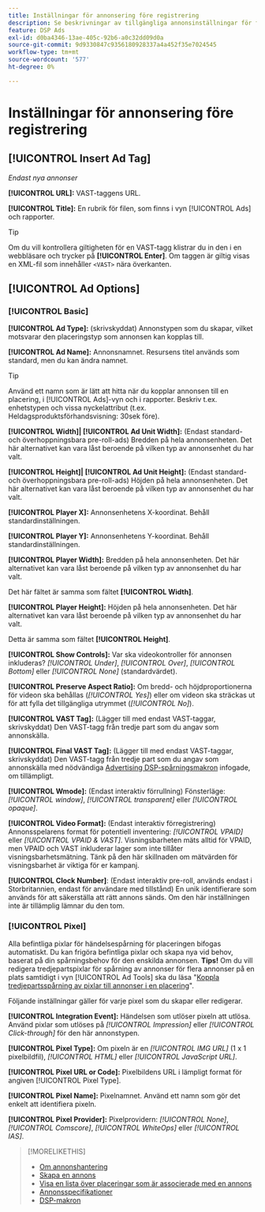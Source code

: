 ```yaml
---
title: Inställningar för annonsering före registrering
description: Se beskrivningar av tillgängliga annonsinställningar för förrollsannonser.
feature: DSP Ads
exl-id: d0ba4346-13ae-405c-92b6-a0c32dd09d0a
source-git-commit: 9d9330847c9356180928337a4a452f35e7024545
workflow-type: tm+mt
source-wordcount: '577'
ht-degree: 0%

---
```


# Inställningar för annonsering före registrering

## [!UICONTROL Insert Ad Tag]

*Endast nya annonser*

**[!UICONTROL URL]:** VAST-taggens URL.

**[!UICONTROL Title]:** En rubrik för filen, som finns i vyn [!UICONTROL Ads] och rapporter.

>[!TIP]
>
> Om du vill kontrollera giltigheten för en VAST-tagg klistrar du in den i en webbläsare och trycker på **[!UICONTROL Enter]**. Om taggen är giltig visas en XML-fil som innehåller `<VAST>` nära överkanten.

## [!UICONTROL Ad Options]

### [!UICONTROL Basic]

**[!UICONTROL Ad Type]:** (skrivskyddat) Annonstypen som du skapar, vilket motsvarar den placeringstyp som annonsen kan kopplas till.

**[!UICONTROL Ad Name]:** Annonsnamnet. Resursens titel används som standard, men du kan ändra namnet.

>[!TIP]
>
> Använd ett namn som är lätt att hitta när du kopplar annonsen till en placering, i [!UICONTROL Ads]-vyn och i rapporter. Beskriv t.ex. enhetstypen och vissa nyckelattribut (t.ex. Heldagsproduktsförhandsvisning: 30sek före).

**[!UICONTROL Width]| [!UICONTROL Ad Unit Width]:** (Endast standard- och överhoppningsbara pre-roll-ads) Bredden på hela annonsenheten. Det här alternativet kan vara låst beroende på vilken typ av annonsenhet du har valt.

**[!UICONTROL Height]| [!UICONTROL Ad Unit Height]:** (Endast standard- och överhoppningsbara pre-roll-ads) Höjden på hela annonsenheten. Det här alternativet kan vara låst beroende på vilken typ av annonsenhet du har valt.

**[!UICONTROL Player X]:** Annonsenhetens X-koordinat. Behåll standardinställningen.

**[!UICONTROL Player Y]:** Annonsenhetens Y-koordinat. Behåll standardinställningen.

**[!UICONTROL Player Width]:** Bredden på hela annonsenheten. Det här alternativet kan vara låst beroende på vilken typ av annonsenhet du har valt.

Det här fältet är samma som fältet **[!UICONTROL Width]**.

**[!UICONTROL Player Height]:** Höjden på hela annonsenheten. Det här alternativet kan vara låst beroende på vilken typ av annonsenhet du har valt.

Detta är samma som fältet **[!UICONTROL Height]**.

**[!UICONTROL Show Controls]:** Var ska videokontroller för annonsen inkluderas? *[!UICONTROL Under]*, *[!UICONTROL Over]*, *[!UICONTROL Bottom]* eller *[!UICONTROL None]* (standardvärdet).

**[!UICONTROL Preserve Aspect Ratio]:** Om bredd- och höjdproportionerna för videon ska behållas (*[!UICONTROL Yes]*) eller om videon ska sträckas ut för att fylla det tillgängliga utrymmet (*[!UICONTROL No]*).

**[!UICONTROL VAST Tag]:** (Lägger till med endast VAST-taggar, skrivskyddat) Den VAST-tagg från tredje part som du angav som annonskälla.

**[!UICONTROL Final VAST Tag]:** (Lägger till med endast VAST-taggar, skrivskyddat) Den VAST-tagg från tredje part som du angav som annonskälla med nödvändiga [Advertising DSP-spårningsmakron](/help/dsp/campaign-management/macros.md) infogade, om tillämpligt.

**[!UICONTROL Wmode]:** (Endast interaktiv förrullning) Fönsterläge: *[!UICONTROL window]*, *[!UICONTROL transparent]* eller *[!UICONTROL opaque]*.

**[!UICONTROL Video Format]:** (Endast interaktiv förregistrering) Annonsspelarens format för potentiell inventering: *[!UICONTROL VPAID]* eller *[!UICONTROL VPAID & VAST]*. Visningsbarheten mäts alltid för VPAID, men VPAID och VAST inkluderar lager som inte tillåter visningsbarhetsmätning. Tänk på den här skillnaden om mätvärden för visningsbarhet är viktiga för er kampanj.

**[!UICONTROL Clock Number]**: (Endast interaktiv pre-roll, används endast i Storbritannien, endast för användare med tillstånd) En unik identifierare som används för att säkerställa att rätt annons sänds. Om den här inställningen inte är tillämplig lämnar du den tom.

### [!UICONTROL Pixel]

Alla befintliga pixlar för händelsespårning för placeringen bifogas automatiskt. Du kan frigöra befintliga pixlar och skapa nya vid behov, baserat på din spårningsbehov för den enskilda annonsen. **Tips!** Om du vill redigera tredjepartspixlar för spårning av annonser för flera annonser på en plats samtidigt i vyn [!UICONTROL Ad Tools] ska du läsa &quot;[Koppla tredjepartsspårning av pixlar till annonser i en placering](/help/dsp/campaign-management/ads/ad-pixel-attach-detach.md#attach-pixels-ads)&quot;.

Följande inställningar gäller för varje pixel som du skapar eller redigerar.

**[!UICONTROL Integration Event]:** Händelsen som utlöser pixeln att utlösa. Använd pixlar som utlöses på *[!UICONTROL Impression]* eller *[!UICONTROL Click-through]* för den här annonstypen.

**[!UICONTROL Pixel Type]:** Om pixeln är en *[!UICONTROL IMG URL]* (1 x 1 pixelbildfil), *[!UICONTROL HTML]* eller *[!UICONTROL JavaScript URL]*.

**[!UICONTROL Pixel URL or Code]:** Pixelbildens URL i lämpligt format för angiven [!UICONTROL Pixel Type].

**[!UICONTROL Pixel Name]:** Pixelnamnet. Använd ett namn som gör det enkelt att identifiera pixeln.

**[!UICONTROL Pixel Provider]:** Pixelprovidern: *[!UICONTROL None]*, *[!UICONTROL Comscore]*, *[!UICONTROL WhiteOps]* eller *[!UICONTROL IAS]*.

>[!MORELIKETHIS]
>
>* [Om annonshantering](ad-about.md)
>* [Skapa en annons](ad-create.md)
>* [Visa en lista över placeringar som är associerade med en annons](/help/dsp/campaign-management/ads/ad-list-placements.md)
>* [Annonsspecifikationer](ad-specs.md)
>* [DSP-makron](/help/dsp/campaign-management/macros.md)

